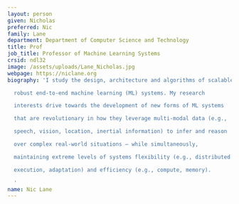 ```yaml
---
layout: person
given: Nicholas
preferred: Nic
family: Lane
department: Department of Computer Science and Technology
title: Prof
job_title: Professor of Machine Learning Systems
crsid: ndl32
image: /assets/uploads/Lane_Nicholas.jpg
webpage: https://niclane.org
biography: 'I study the design, architecture and algorithms of scalable and

  robust end-to-end machine learning (ML) systems. My research

  interests drive towards the development of new forms of ML systems

  that are revolutionary in how they leverage multi-modal data (e.g.,

  speech, vision, location, inertial information) to infer and reason

  over complex real-world situations — while simultaneously,

  maintaining extreme levels of systems flexibility (e.g., distributed

  execution, adaptation) and efficiency (e.g., compute, memory).

  '
name: Nic Lane
---
```


